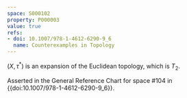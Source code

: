 ```yaml
---
space: S000102
property: P000003
value: true
refs:
- doi: 10.1007/978-1-4612-6290-9_6
  name: Counterexamples in Topology
---
```


$(X, \tau^{*})$ is an expansion of the Euclidean topology, which is $T_2$.

Asserted in the General Reference Chart for space #104 in
{{doi:10.1007/978-1-4612-6290-9_6}}.
